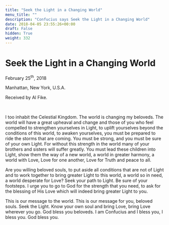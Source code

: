 ```yaml
---
title: "Seek the Light in a Changing World"
menu_title: ""
description: "Confucius says Seek the Light in a Changing World"
date: 2018-04-05 23:55:26+00:00
draft: False
hidden: True
weight: 332
---
```

# Seek the Light in a Changing World

February 25<sup>th</sup>, 2018

Manhattan, New York, U.S.A.

Received by Al Fike.

 

I too inhabit the Celestial Kingdom. The world is changing my beloveds. The world will have a great upheaval and change and those of you who feel compelled to strengthen yourselves in Light, to uplift yourselves beyond the conditions of this world, to awaken yourselves, you must be prepared to ride the storms that are coming. You must be strong, and you must be sure of your own Light. For without this strength in the world many of your brothers and sisters will suffer greatly. You must lead these children into Light, show them the way of a new world, a world in greater harmony, a world with Love, Love for one another, Love for Truth and peace to all.

Are you willing beloved souls, to put aside all conditions that are not of Light and to work together to bring greater Light to this world, a world so in need, a world desperate for Love? Seek your path to Light. Be sure of your footsteps. I urge you to go to God for the strength that you need, to ask for the blessing of His Love which will indeed bring greater Light to you.

This is our message to the world. This is our message for you, beloved souls. Seek the Light. Know your own soul and bring Love, bring Love wherever you go. God bless you beloveds. I am Confucius and I bless you, I bless you.  God bless you.
